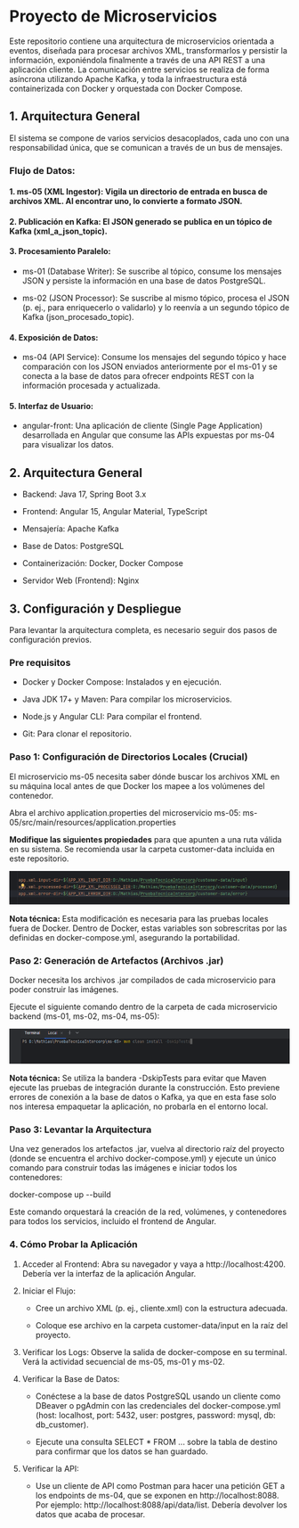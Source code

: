 # Proyecto de Microservicios

Este repositorio contiene una arquitectura de microservicios orientada a eventos, diseñada para procesar archivos XML, transformarlos y persistir la información, exponiéndola finalmente a través de una API REST a una aplicación cliente. La comunicación entre servicios se realiza de forma asíncrona utilizando Apache Kafka, y toda la infraestructura está containerizada con Docker y orquestada con Docker Compose.

## 1. Arquitectura General

El sistema se compone de varios servicios desacoplados, cada uno con una responsabilidad única, que se comunican a través de un bus de mensajes.

### Flujo de Datos:

#### 1. ms-05 (XML Ingestor): Vigila un directorio de entrada en busca de archivos XML. Al encontrar uno, lo convierte a formato JSON.

#### 2. Publicación en Kafka: El JSON generado se publica en un tópico de Kafka (xml_a_json_topic).

#### 3. Procesamiento Paralelo:

* ms-01 (Database Writer): Se suscribe al tópico, consume los mensajes JSON y persiste la información en una base de datos PostgreSQL.

* ms-02 (JSON Processor): Se suscribe al mismo tópico, procesa el JSON (p. ej., para enriquecerlo o validarlo) y lo reenvía a un segundo tópico de Kafka (json_procesado_topic).

#### 4. Exposición de Datos:

* ms-04 (API Service): Consume los mensajes del segundo tópico y hace comparación con los JSON enviados anteriormente por el ms-01 y se conecta a la base de datos para ofrecer endpoints REST con la información procesada y actualizada.

#### 5. Interfaz de Usuario:

* angular-front: Una aplicación de cliente (Single Page Application) desarrollada en Angular que consume las APIs expuestas por ms-04 para visualizar los datos.

## 2. Arquitectura General

* Backend: Java 17, Spring Boot 3.x

* Frontend: Angular 15, Angular Material, TypeScript

* Mensajería: Apache Kafka

* Base de Datos: PostgreSQL

* Containerización: Docker, Docker Compose

* Servidor Web (Frontend): Nginx

## 3. Configuración y Despliegue
Para levantar la arquitectura completa, es necesario seguir dos pasos de configuración previos.

### Pre requisitos

* Docker y Docker Compose: Instalados y en ejecución.

* Java JDK 17+ y Maven: Para compilar los microservicios.

* Node.js y Angular CLI: Para compilar el frontend.

* Git: Para clonar el repositorio.

### Paso 1: Configuración de Directorios Locales (Crucial)
El microservicio ms-05 necesita saber dónde buscar los archivos XML en su máquina local antes de que Docker los mapee a los volúmenes del contenedor.

Abra el archivo application.properties del microservicio ms-05:
ms-05/src/main/resources/application.properties

**Modifique las siguientes propiedades** para que apunten a una ruta válida en su sistema. Se recomienda usar la carpeta customer-data incluida en este repositorio.

![alt text](<Desktop Screenshot 2025.06.14 - 14.11.59.99.png>)

**Nota técnica:** Esta modificación es necesaria para las pruebas locales fuera de Docker. Dentro de Docker, estas variables son sobrescritas por las definidas en docker-compose.yml, asegurando la portabilidad.

### Paso 2: Generación de Artefactos (Archivos .jar)
Docker necesita los archivos .jar compilados de cada microservicio para poder construir las imágenes.

Ejecute el siguiente comando dentro de la carpeta de cada microservicio backend (ms-01, ms-02, ms-04, ms-05):

![alt text](<Desktop Screenshot 2025.06.14 - 14.16.33.52.png>)

**Nota técnica:** Se utiliza la bandera -DskipTests para evitar que Maven ejecute las pruebas de integración durante la construcción. Esto previene errores de conexión a la base de datos o Kafka, ya que en esta fase solo nos interesa empaquetar la aplicación, no probarla en el entorno local.

### Paso 3: Levantar la Arquitectura
Una vez generados los artefactos .jar, vuelva al directorio raíz del proyecto (donde se encuentra el archivo docker-compose.yml) y ejecute un único comando para construir todas las imágenes e iniciar todos los contenedores:

docker-compose up --build

Este comando orquestará la creación de la red, volúmenes, y contenedores para todos los servicios, incluido el frontend de Angular.

### 4. Cómo Probar la Aplicación

1. Acceder al Frontend: Abra su navegador y vaya a http://localhost:4200. Debería ver la interfaz de la aplicación Angular.

2. Iniciar el Flujo:

    * Cree un archivo XML (p. ej., cliente.xml) con la estructura adecuada.

    * Coloque ese archivo en la carpeta customer-data/input en la raíz del proyecto.

3. Verificar los Logs: Observe la salida de docker-compose en su terminal. Verá la actividad secuencial de ms-05, ms-01 y ms-02.

4. Verificar la Base de Datos:

    * Conéctese a la base de datos PostgreSQL usando un cliente como DBeaver o pgAdmin con las credenciales del docker-compose.yml (host: localhost, port: 5432, user: postgres, password: mysql, db: db_customer).

    * Ejecute una consulta SELECT * FROM ... sobre la tabla de destino para confirmar que los datos se han guardado.

5. Verificar la API:

    * Use un cliente de API como Postman para hacer una petición GET a los endpoints de ms-04, que se exponen en http://localhost:8088. Por ejemplo: http://localhost:8088/api/data/list. Debería devolver los datos que acaba de procesar.